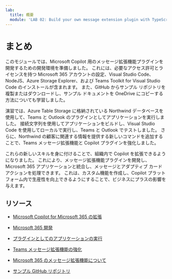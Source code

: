 ```yaml
---
lab:
  title: 概要
  module: 'LAB 02: Build your own message extension plugin with TypeScript (TS) for Microsoft Copilot'
---
```


# まとめ

このモジュールでは、Microsoft Copilot 用のメッセージ拡張機能プラグインを開発するための開発環境を準備しました。 これには、必要なアクセス許可とライセンスを持つ Microsoft 365 アカウントの設定、Visual Studio Code、NodeJS、Azure Storage Explorer、および Teams Toolkit for Visual Studio Code のインストールが含まれます。 また、GitHub からサンプル リポジトリを複製またはダウンロードし、サンプル ドキュメントを OneDrive にコピーする方法についても学習しました。

演習では、Azure Table Storage に格納されている Northwind データベースを使用して、Teams と Outlook のプラグインとしてアプリケーションを実行しました。 接続文字列を使用してアプリケーションをビルドし、Visual Studio Code を使用してローカルで実行し、Teams と Outlook でテストしました。 さらに、Northwind の顧客に関連する情報を提供する新しいコマンドを追加することで、Teams メッセージ拡張機能と Copilot プラグインを強化しました。

これらの新しいスキルを身に付けることで、組織内で Copilot を拡張できるようになりました。 これにより、メッセージ拡張機能プラグインを開発し、Microsoft 365 アプリケーションと統合し、メッセージとアダプティブ カード アクションを処理できます。 これは、カスタム機能を作成し、Copilot プラットフォーム内で生産性を向上できるようにすることで、ビジネスにプラスの影響を与えます。

## リソース

- [Microsoft Copilot for Microsoft 365 の拡張](https://learn.microsoft.com/microsoft-365-copilot/extensibility/)

- [Microsoft 365 開発](https://learn.microsoft.com/learn/modules/m365-setup-dev-environment/)

- [プラグインとしてのアプリケーションの実行](https://learn.microsoft.com/azure/bot-service/bot-builder-howto-deploy-azure)

- [Teams メッセージ拡張機能の強化](https://learn.microsoft.com/microsoftteams/platform/messaging-extensions/what-are-messaging-extensions)

- [Microsoft 365 のメッセージ拡張機能について](https://learn.microsoft.com/microsoftteams/platform/messaging-extensions/how-do-they-work)

- [サンプル GitHub リポジトリ](https://github.com/OfficeDev/Copilot-for-M365-Plugins-Samples/tree/main/samples/msgext-northwind-inventory-ts)